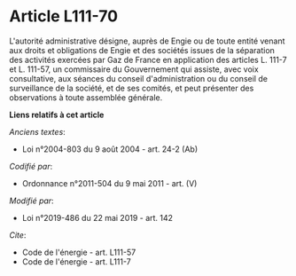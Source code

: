 # Article L111-70

L'autorité administrative désigne, auprès de Engie ou de toute entité venant aux droits et obligations de Engie et des
sociétés issues de la séparation des activités exercées par Gaz de France en application des articles L. 111-7 et L. 111-57,
un commissaire du Gouvernement qui assiste, avec voix consultative, aux séances du conseil d'administration ou du conseil de
surveillance de la société, et de ses comités, et peut présenter des observations à toute assemblée générale.

**Liens relatifs à cet article**

_Anciens textes_:

  - Loi n°2004-803 du 9 août 2004 - art. 24-2 (Ab)

_Codifié par_:

  - Ordonnance n°2011-504 du 9 mai 2011 - art. (V)

_Modifié par_:

  - Loi n°2019-486 du 22 mai 2019 - art. 142

_Cite_:

  - Code de l'énergie - art. L111-57
  - Code de l'énergie - art. L111-7

